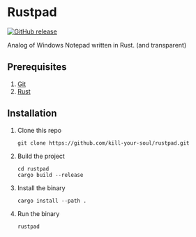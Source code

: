 # Rustpad
[![GitHub release](https://img.shields.io/github/release/kill-your-soul/rustpad.svg)](https://github.com/kill-your-soul/rustpad/releases)

Analog of Windows Notepad written in Rust. (and transparent)

## Prerequisites

1. [Git](https://git-scm.com/downloads)
2. [Rust](https://www.rust-lang.org/tools/install)

## Installation

1. Clone this repo 

    ```shell
    git clone https://github.com/kill-your-soul/rustpad.git
    ```

2. Build the project

    ```shell
    cd rustpad
    cargo build --release
    ```

3. Install the binary

    ```shell
    cargo install --path .
    ```

4. Run the binary

    ```shell
    rustpad
    ```
